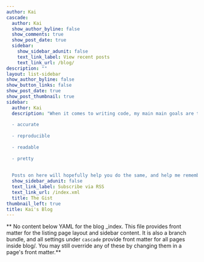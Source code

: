 ```yaml
---
author: Kai
cascade:
  author: Kai
  show_author_byline: false
  show_comments: true
  show_post_date: true
  sidebar:
    show_sidebar_adunit: false
    text_link_label: View recent posts
    text_link_url: /blog/
description: ""
layout: list-sidebar
show_author_byline: false
show_button_links: false
show_post_date: true
show_post_thumbnail: true
sidebar:
  author: Kai
  description: "When it comes to writing code, my main main goals are to make it:
  
  - accurate
  
  - reproducible
  
  - readable
  
  - pretty
  
  
  Posts on here will hopefully help you do the same, and help me remember what I did."
  show_sidebar_adunit: false
  text_link_label: Subscribe via RSS
  text_link_url: /index.xml
  title: The Gist
thumbnail_left: true
title: Kai's Blog
---
```


** No content below YAML for the blog _index. This file provides front matter for the listing page layout and sidebar content. It is also a branch bundle, and all settings under `cascade` provide front matter for all pages inside blog/. You may still override any of these by changing them in a page's front matter.**
